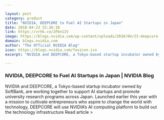 ```yaml
---

layout: post
category: product
title: "NVIDIA, DEEPCORE to Fuel AI Startups in Japan"
date: 2018-04-23 22:26:10
link: https://vrhk.co/2Fbn1IV
image: https://blogs.nvidia.com/wp-content/uploads/2018/04/23-deepcore-orbit-star.jpg
domain: blogs.nvidia.com
author: "The Official NVIDIA Blog"
icon: https://blogs.nvidia.com/favicon.ico
excerpt: "NVIDIA and DEEPCORE, a Tokyo-based startup incubator owned by SoftBank, are working together to support AI startups and promote university research programs across Japan. Launched earlier this year with a mission to cultivate entrepreneurs who aspire to change the world with technology, DEEPCORE will use NVIDIA’s AI computing platform to build out the technology infrastructure Read article &gt;"

---
```


### NVIDIA, DEEPCORE to Fuel AI Startups in Japan | NVIDIA Blog

NVIDIA and DEEPCORE, a Tokyo-based startup incubator owned by SoftBank, are working together to support AI startups and promote university research programs across Japan. Launched earlier this year with a mission to cultivate entrepreneurs who aspire to change the world with technology, DEEPCORE will use NVIDIA’s AI computing platform to build out the technology infrastructure Read article &gt;